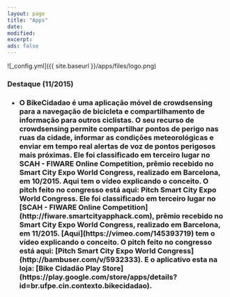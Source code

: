 ```yaml
---
layout: page
title: "Apps"
date: 
modified:
excerpt:
ads: false
---
```



![_config.yml]({{ site.baseurl }}/apps/files/logo.png)
<h3>Destaque (11/2015)<h3>
<ul>
<li>
O BikeCidadao é uma aplicação móvel de crowdsensing para a navegação de bicicleta e compartilhamento de informação para outros ciclistas. O seu recurso de crowdsensing permite compartilhar pontos de perigo nas ruas da cidade, informar as condições meteorológicas e enviar em tempo real alertas de voz de pontos perigosos mais próximas. Ele foi classificado em terceiro lugar no SCAH - FIWARE Online Competition, prêmio recebido no Smart City Expo World Congress, realizado em Barcelona, em 10/2015. Aqui tem o vídeo explicando o conceito. O pitch feito no congresso está aqui: Pitch Smart City Expo World Congress.  Ele foi classificado em terceiro lugar no [SCAH - FIWARE Online Competition](http://fiware.smartcityapphack.com), prêmio recebido no Smart City Expo World Congress, realizado em Barcelona, em 11/2015. [Aqui](https://vimeo.com/145393719) tem o vídeo explicando o conceito.  O pitch feito no congresso está aqui: [Pitch Smart City Expo World Congress](http://bambuser.com/v/5932333). E o aplicativo esta na loja: [Bike Cidadão Play Store](https://play.google.com/store/apps/details?id=br.ufpe.cin.contexto.bikecidadao).
</li>
</ul>